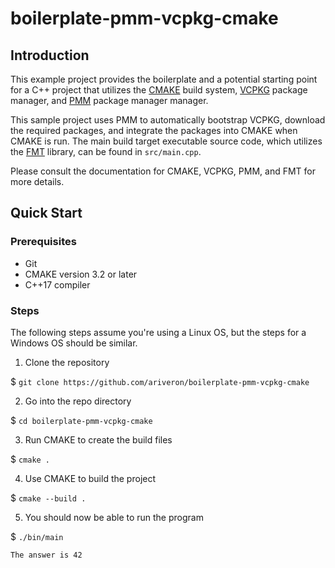# boilerplate-pmm-vcpkg-cmake

## Introduction

This example project provides the boilerplate and a potential starting point for a C++ project that utilizes the [CMAKE](https://cmake.org/) build system, [VCPKG](https://github.com/microsoft/vcpkg) package manager, and [PMM](https://github.com/vector-of-bool/pmm) package manager manager.

This sample project uses PMM to automatically bootstrap VCPKG, download the required packages, and integrate the packages into CMAKE when CMAKE is run. The main build target executable source code, which utilizes the [FMT](https://github.com/fmtlib/fmt) library, can be found in ```src/main.cpp```.

Please consult the documentation for CMAKE, VCPKG, PMM, and FMT for more details.

## Quick Start

### Prerequisites

- Git
- CMAKE version 3.2 or later
- C++17 compiler

### Steps

The following steps assume you're using a Linux OS, but the steps for a Windows OS should be similar. 

1. Clone the repository

 $ ```git clone https://github.com/ariveron/boilerplate-pmm-vcpkg-cmake```

2. Go into the repo directory

 $ ```cd boilerplate-pmm-vcpkg-cmake```

3. Run CMAKE to create the build files

 $ ```cmake .```

4. Use CMAKE to build the project

 $ ```cmake --build .```

5. You should now be able to run the program

 $ ```./bin/main```

 ```The answer is 42```

